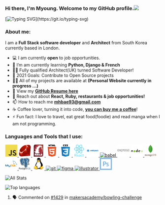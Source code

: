 ### Hi there, I'm Myoung. Welcome to my GitHub profile.<img src="https://media.giphy.com/media/hvRJCLFzcasrR4ia7z/giphy.gif" width="28">

[![Typing SVG](https://readme-typing-svg.herokuapp.com?size=25&width=800&lines=Full+Stack+Software+Developer+with+a+focus+on+Front+End;ARB+Architect+and+designer+with+6%2B+years+experience;Constantly+learning+new+things!)](https://git.io/typing-svg)

### About me:

I am a **Full Stack software developer** and **Architect** from South Korea currently based in London.

- 💻 I am currently **open** to job opportunities.
- 🌱 I’m am currently learning **Python, Django & French**
- 👨‍🔬 Fully qualified Architect(UK) turned Software Developer!
- 🥅 2021 Goals: Contribute to Open Source projects
- 👨‍💻 All of my projects are available at **(Personal Website currently in progress ...)**
- 📄 View my [**GitHub Resume here**](https://github.com/mhbae-dev/CV)
- 💬 Reach out about **React, Ruby, restaurants & job opportunities!**
- 📫 How to reach me **mhbae93@gmail.com**
- ☕ Coffee lover, turning it into code, [**you can buy me a coffee**](https://buymeacoff.ee/mhbae)!
- ⚡ Fun fact: I love to travel, eat great food(foodie) and read manga when I am not programming.

### Languages and Tools that I use:

<p align="left"><a href="https://developer.mozilla.org/en-US/docs/Web/JavaScript" target="_blank"> <img src="https://raw.githubusercontent.com/devicons/devicon/master/icons/javascript/javascript-original.svg" alt="javascript" width="40" height="40"/> </a> <a href="https://www.ruby-lang.org/en/" target="_blank"> <img src="https://raw.githubusercontent.com/devicons/devicon/master/icons/ruby/ruby-original.svg" alt="ruby" width="40" height="40"/> </a><a href="https://rubyonrails.org" target="_blank"> <img src="https://raw.githubusercontent.com/devicons/devicon/master/icons/rails/rails-original-wordmark.svg" alt="rails" width="40" height="40"/> </a>  <a href="https://www.w3.org/html/" target="_blank"> <img src="https://raw.githubusercontent.com/devicons/devicon/master/icons/html5/html5-original-wordmark.svg" alt="html5" width="40" height="40"/> </a>  <a href="https://www.w3schools.com/css/" target="_blank"> <img src="https://raw.githubusercontent.com/devicons/devicon/master/icons/css3/css3-original-wordmark.svg" alt="css3" width="40" height="40"/> </a><a href="https://reactjs.org/" target="_blank"> <img src="https://raw.githubusercontent.com/devicons/devicon/master/icons/react/react-original-wordmark.svg" alt="react" width="40" height="40"/> </a> <a href="https://webpack.js.org" target="_blank"> <img src="https://raw.githubusercontent.com/devicons/devicon/d00d0969292a6569d45b06d3f350f463a0107b0d/icons/webpack/webpack-original-wordmark.svg" alt="webpack" width="40" height="40"/> </a> <a href="https://babeljs.io/" target="_blank"> <img src="https://www.vectorlogo.zone/logos/babeljs/babeljs-icon.svg" alt="babel" width="40" height="40"/> </a> <a href="https://expressjs.com" target="_blank"> <img src="https://raw.githubusercontent.com/devicons/devicon/master/icons/express/express-original-wordmark.svg" alt="express" width="40" height="40"/> </a> <a href="https://nodejs.org" target="_blank"> <img src="https://raw.githubusercontent.com/devicons/devicon/master/icons/nodejs/nodejs-original-wordmark.svg" alt="nodejs" width="40" height="40"/> </a><a href="https://www.mongodb.com/" target="_blank"> <img src="https://raw.githubusercontent.com/devicons/devicon/master/icons/mongodb/mongodb-original-wordmark.svg" alt="mongodb" width="40" height="40"/> </a> <a href="https://www.mysql.com/" target="_blank"> <img src="https://raw.githubusercontent.com/devicons/devicon/master/icons/mysql/mysql-original-wordmark.svg" alt="mysql" width="40" height="40"/> </a> <a href="https://www.postgresql.org" target="_blank"> <img src="https://raw.githubusercontent.com/devicons/devicon/master/icons/postgresql/postgresql-original-wordmark.svg" alt="postgresql" width="40" height="40"/> </a><a href="https://www.linux.org/" target="_blank"> <img src="https://raw.githubusercontent.com/devicons/devicon/master/icons/linux/linux-original.svg" alt="linux" width="40" height="40"/> </a> <a href="https://git-scm.com/" target="_blank"> <img src="https://www.vectorlogo.zone/logos/git-scm/git-scm-icon.svg" alt="git" width="40" height="40"/> </a><a href="https://www.figma.com/" target="_blank"> <img src="https://www.vectorlogo.zone/logos/figma/figma-icon.svg" alt="figma" width="40" height="40"/> </a> <a href="https://www.adobe.com/in/products/illustrator.html" target="_blank"> <img src="https://www.vectorlogo.zone/logos/adobe_illustrator/adobe_illustrator-icon.svg" alt="illustrator" width="40" height="40"/> </a>  <a href="https://www.photoshop.com/en" target="_blank"> <img src="https://raw.githubusercontent.com/devicons/devicon/master/icons/photoshop/photoshop-line.svg" alt="photoshop" width="40" height="40"/> </a></p>

![All Stats](https://github-readme-stats.vercel.app/api?username=mhbae-dev&show_icons=true&include_all_commits=true&count_private=true&hide=contribs)

![Top languages](https://github-readme-stats.vercel.app/api/top-langs/?username=mhbae-dev)

<!--START_SECTION:waka-->
<!--END_SECTION:waka-->

<!--START_SECTION:activity-->
1. 🗣 Commented on [#1429](https://github.com/makersacademy/bowling-challenge/issues/1429) in [makersacademy/bowling-challenge](https://github.com/makersacademy/bowling-challenge)
<!--END_SECTION:activity-->
